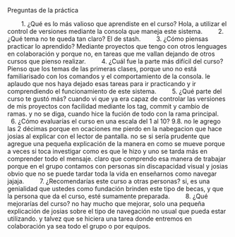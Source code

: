 Preguntas de la práctica

        1. ¿Qué es lo más valioso que aprendiste en el curso?
Hola, a utilizar el control de versiones mediante la consola que maneja este sistema.
        2. ¿Qué tema no te queda tan claro?
El de stash.
        3. ¿Cómo piensas practicar lo aprendido?
Mediante proyectos que tengo con otros lenguages en colaboración y porque no, en tareas que me vallan dejando de otros cursos que pienso realizar.
        4. ¿Cuál fue la parte más difícil del curso?
Pienso que los temas de las primeras clases, porque uno no está familiarisado con los comandos y el comportamiento de la consola. le aplaudo que nos haya dejado esas tareas para ir practicando y ir comprendiendo el funcionamiento de este sistema.
        5. ¿Qué parte del curso te gustó más?
cuando vi que ya era capaz de controlar las versiones de mis proyectos con facilidad mediante los tag, commit y cambio de ramas. y no se diga, cuando hice la fución de todo con la rama principal.
        6. ¿Cómo evaluarías el curso en una escala del 1 al 10?
9.8. no le agrego las 2 décimas porque en ocaciones me pierdo en la nabegacion que hace josias al explicar con el lector de pantalla. no se si sería prudente que agregue una pequeña explicación de la manera en como se mueve porque a veces si toca investigar como es que le hizo y uno se tarda más en comprender todo el mensaje. claro que comprendo esa manera de trabajar porque en el grupo contamos con personas sin discapacidad visual y josias obvio que no se puede tardar toda la vida en enseñarnos como navegar jajaja.
        7. ¿Recomendarías este curso a otras personas?
si, es una genialidad que ustedes como fundación brinden este tipo de becas, y que la persona que da el curso, esté sumamente preparada.
        8. ¿Qué mejorarías del curso?
no hay mucho que mejorar, solo una pequeña explicación de josias sobre el tipo de navegación no usual que pueda estar utilizando. y talvez que se hiciera una tarea donde entremos en colaboración ya sea todo el grupo o por equipos.
